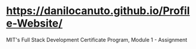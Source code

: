 # https://danilocanuto.github.io/Profile-Website/
<file src="input.html"/>
<file src="styles.css"/>
<file src="images"/>
MIT's Full Stack Development Certificate Program, Module 1 - Assignment
